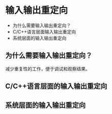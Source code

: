 # 输入输出重定向

- 为什么需要输入输出重定向？
- C/C++语言层面输入输出重定向
- 系统层面的输入输出重定向

## 为什么需要输入输出重定向？

减少重复性的工作，便于调试和观察结果。

## C/C++语言层面的输入输出重定向

## 系统层面的输入输出重定向
